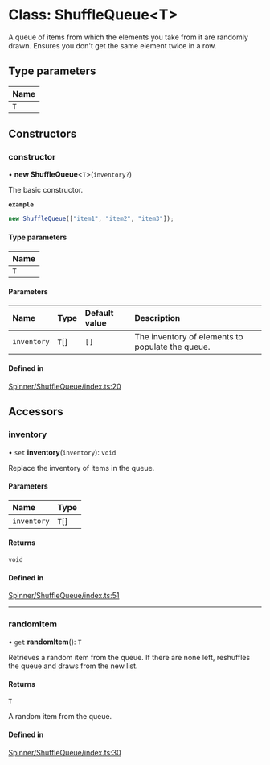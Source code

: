 # Class: ShuffleQueue<T\>

A queue of items from which the elements you take from it are randomly drawn.
Ensures you don't get the same element twice in a row.

## Type parameters

| Name |
| :------ |
| `T` |

## Constructors

### constructor

• **new ShuffleQueue**<`T`\>(`inventory?`)

The basic constructor.

**`example`**
```js
new ShuffleQueue(["item1", "item2", "item3"]);
```

#### Type parameters

| Name |
| :------ |
| `T` |

#### Parameters

| Name | Type | Default value | Description |
| :------ | :------ | :------ | :------ |
| `inventory` | `T`[] | `[]` | The inventory of elements to populate the queue. |

#### Defined in

[Spinner/ShuffleQueue/index.ts:20](https://github.com/daniellacosse/idea-spinner/blob/1846167/packages/spinner/Spinner/ShuffleQueue/index.ts#L20)

## Accessors

### inventory

• `set` **inventory**(`inventory`): `void`

Replace the inventory of items in the queue.

#### Parameters

| Name | Type |
| :------ | :------ |
| `inventory` | `T`[] |

#### Returns

`void`

#### Defined in

[Spinner/ShuffleQueue/index.ts:51](https://github.com/daniellacosse/idea-spinner/blob/1846167/packages/spinner/Spinner/ShuffleQueue/index.ts#L51)

___

### randomItem

• `get` **randomItem**(): `T`

Retrieves a random item from the queue.
If there are none left, reshuffles the queue and draws from the new list.

#### Returns

`T`

A random item from the queue.

#### Defined in

[Spinner/ShuffleQueue/index.ts:30](https://github.com/daniellacosse/idea-spinner/blob/1846167/packages/spinner/Spinner/ShuffleQueue/index.ts#L30)
